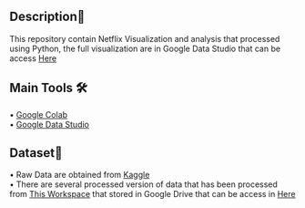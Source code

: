 ## Description🔎
This repository contain Netflix Visualization and analysis that processed using Python, the full visualization are in Google Data Studio that can be access <a href="https://datastudio.google.com/reporting/7d825c62-e6d1-4974-9764-25f20fe57565">Here</a>  

## Main Tools 🛠
• <a href="https://colab.research.google.com/">Google Colab</a> 
<br>
• <a href="https://datastudio.google.com/">Google Data Studio</a>
<br>

## Dataset💾
• Raw Data are obtained from <a href="https://www.kaggle.com/datasets/shivamb/netflix-shows">Kaggle</a>
<br>
• There are several processed version of data that has been processed from <a href="https://colab.research.google.com/drive/1KhvlqLMn5I8q3oPIfmlUI9PHz9u8iO3C?usp=sharing">This Workspace</a> that stored in Google Drive that can be access in <a href="https://drive.google.com/drive/folders/15tdw70K6sNQUikji9eH7WBCX9OAAn1w3?usp=sharing">Here</a>


